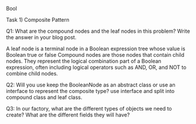 Bool

Task 1) Composite Pattern

Q1: What are the compound nodes and the leaf nodes in this problem? Write the answer in your blog post.

A leaf node is a terminal node in a Boolean expression tree whose value is Boolean true or false
Compound nodes are those nodes that contain child nodes. They represent the logical combination part of a Boolean expression, often including logical operators such as AND, OR, and NOT to combine child nodes.

Q2: Will you use keep the BooleanNode as an abstract class or use an interface to represent the composite type?
use interface and split into compound class and leaf class.

Q3: In our factory, what are the different types of objects we need to create? What are the different fields they will have?